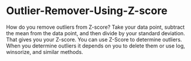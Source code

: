 # Outlier-Remover-Using-Z-score
How do you remove outliers from Z-score? Take your data point, subtract the mean from the data point, and then divide by your standard deviation. That gives you your Z-score. You can use Z-Score to determine outliers. When you determine outliers it depends on you to delete them or use log, winsorize, and similar methods.
